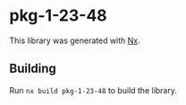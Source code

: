 # pkg-1-23-48

This library was generated with [Nx](https://nx.dev).

## Building

Run `nx build pkg-1-23-48` to build the library.
